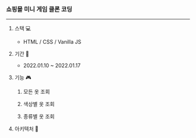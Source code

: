 ### 쇼핑몰 미니 게임 클론 코딩

---

1. 스택 💻

    * HTML / CSS / Vanilla JS

      
2. 기간 📆
    
    - 2022.01.10 ~ 2022.01.17
    
      
3. 기능 🎮
   1. 모든 옷 조회
   
   2. 색상별 옷 조회
   
   3. 종류별 옷 조회
   
      
4. 아키텍처 🧱